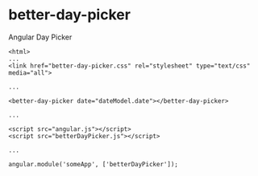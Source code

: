 better-day-picker
==================

Angular Day Picker

    <html>
    ...
    <link href="better-day-picker.css" rel="stylesheet" type="text/css" media="all">

    ...

    <better-day-picker date="dateModel.date"></better-day-picker>

    ...

    <script src="angular.js"></script>
    <script src="betterDayPicker.js"></script>

    ...

    angular.module('someApp', ['betterDayPicker']);
